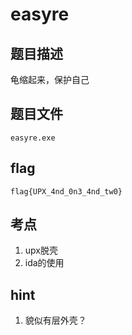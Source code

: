 # easyre

## 题目描述

龟缩起来，保护自己

## 题目文件

`easyre.exe`

## flag

`flag{UPX_4nd_0n3_4nd_tw0}`

## 考点

1. upx脱壳
1. ida的使用

## hint

1.  貌似有层外壳？
